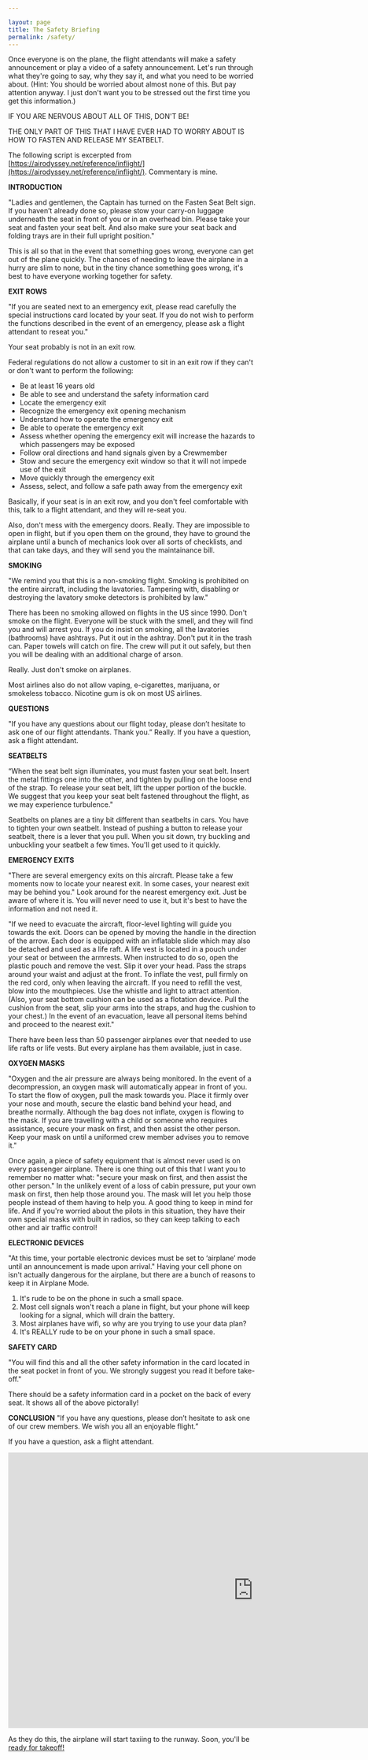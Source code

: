 ```yaml
---

layout: page
title: The Safety Briefing
permalink: /safety/
---
```


Once everyone is on the plane, the flight attendants will make a safety announcement or play a video of a safety announcement. Let's run through what they're going to say, why they say it, and what you need to be worried about. (Hint: You should be worried about almost none of this. But pay attention anyway. I just don't want you to be stressed out the first time you get this information.)

IF YOU ARE NERVOUS ABOUT ALL OF THIS, DON'T BE!

THE ONLY PART OF THIS THAT I HAVE EVER HAD TO WORRY ABOUT IS HOW TO FASTEN AND RELEASE MY SEATBELT.

The following script is excerpted from [https://airodyssey.net/reference/inflight/](https://airodyssey.net/reference/inflight/). Commentary is mine.

**INTRODUCTION**

"Ladies and gentlemen, the Captain has turned on the Fasten Seat Belt sign. If you haven’t already done so, please stow your carry-on luggage underneath the seat in front of you or in an overhead bin. Please take your seat and fasten your seat belt. And also make sure your seat back and folding trays are in their full upright position."

This is all so that in the event that something goes wrong, everyone can get out of the plane quickly. The chances of needing to leave the airplane in a hurry are slim to none, but in the tiny chance something goes wrong, it's best to have everyone working together for safety.

**EXIT ROWS**

"If you are seated next to an emergency exit, please read carefully the special instructions card located by your seat. If you do not wish to perform the functions described in the event of an emergency, please ask a flight attendant to reseat you."

Your seat probably is not in an exit row.

Federal regulations do not allow a customer to sit in an exit row if they can't or don't want to perform the following:

- Be at least 16 years old
- Be able to see and understand the safety information card
- Locate the emergency exit
- Recognize the emergency exit opening mechanism
- Understand how to operate the emergency exit
- Be able to operate the emergency exit
- Assess whether opening the emergency exit will increase the hazards to which passengers may be exposed
- Follow oral directions and hand signals given by a Crewmember
- Stow and secure the emergency exit window so that it will not impede use of the exit
- Move quickly through the emergency exit
- Assess, select, and follow a safe path away from the emergency exit

Basically, if your seat is in an exit row, and you don't feel comfortable with this, talk to a flight attendant, and they will re-seat you.

Also, don't mess with the emergency doors. Really. They are impossible to open in flight, but if you open them on the ground, they have to ground the airplane until a bunch of mechanics look over all sorts of checklists, and that can take days, and they will send you the maintainance bill.

**SMOKING**

"We remind you that this is a non-smoking flight. Smoking is prohibited on the entire aircraft, including the lavatories. Tampering with, disabling or destroying the lavatory smoke detectors is prohibited by law."

There has been no smoking allowed on flights in the US since 1990. Don't smoke on the flight. Everyone will be stuck with the smell, and they will find you and will arrest you. If you do insist on smoking, all the lavatories (bathrooms) have ashtrays. Put it out in the ashtray. Don't put it in the trash can. Paper towels will catch on fire. The crew will put it out safely, but then you will be dealing with an additional charge of arson.

Really. Just don't smoke on airplanes.

Most airlines also do not allow vaping, e-cigarettes, marijuana, or smokeless tobacco. Nicotine gum is ok on most US airlines.

**QUESTIONS**

"If you have any questions about our flight today, please don’t hesitate to ask one of our flight attendants. Thank you.”
Really. If you have a question, ask a flight attendant.

**SEATBELTS**

“When the seat belt sign illuminates, you must fasten your seat belt. Insert the metal fittings one into the other, and tighten by pulling on the loose end of the strap. To release your seat belt, lift the upper portion of the buckle. We suggest that you keep your seat belt fastened throughout the flight, as we may experience turbulence."

Seatbelts on planes are a tiny bit different than seatbelts in cars. You have to tighten your own seatbelt. Instead of pushing a button to release your seatbelt, there is a lever that you pull. When you sit down, try buckling and unbuckling your seatbelt a few times. You'll get used to it quickly.

**EMERGENCY EXITS**

"There are several emergency exits on this aircraft. Please take a few moments now to locate your nearest exit. In some cases, your nearest exit may be behind you."
Look around for the nearest emergency exit. Just be aware of where it is. You will never need to use it, but it's best to have the information and not need it.

"If we need to evacuate the aircraft, floor-level lighting will guide you towards the exit. Doors can be opened by moving the handle in the direction of the arrow. Each door is equipped with an inflatable slide which may also be detached and used as a life raft. A life vest is located in a pouch under your seat or between the armrests. When instructed to do so, open the plastic pouch and remove the vest. Slip it over your head. Pass the straps around your waist and adjust at the front. To inflate the vest, pull firmly on the red cord, only when leaving the aircraft. If you need to refill the vest, blow into the mouthpieces. Use the whistle and light to attract attention. (Also, your seat bottom cushion can be used as a flotation device. Pull the cushion from the seat, slip your arms into the straps, and hug the cushion to your chest.) In the event of an evacuation, leave all personal items behind and proceed to the nearest exit."

There have been less than 50 passenger airplanes ever that needed to use life rafts or life vests. But every airplane has them available, just in case.

**OXYGEN MASKS**

"Oxygen and the air pressure are always being monitored. In the event of a decompression, an oxygen mask will automatically appear in front of you. To start the flow of oxygen, pull the mask towards you. Place it firmly over your nose and mouth, secure the elastic band behind your head, and breathe normally. Although the bag does not inflate, oxygen is flowing to the mask. If you are travelling with a child or someone who requires assistance, secure your mask on first, and then assist the other person. Keep your mask on until a uniformed crew member advises you to remove it."

Once again, a piece of safety equipment that is almost never used is on every passenger airplane. There is one thing out of this that I want you to remember no matter what: "secure your mask on first, and then assist the other person." In the unlikely event of a loss of cabin pressure, put your own mask on first, then help those around you. The mask will let you help those people instead of them having to help you. A good thing to keep in mind for life.
And if you're worried about the pilots in this situation, they have their own special masks with built in radios, so they can keep talking to each other and air traffic control!

**ELECTRONIC DEVICES**

"At this time, your portable electronic devices must be set to ‘airplane’ mode until an announcement is made upon arrival."
Having your cell phone on isn't actually dangerous for the airplane, but there are a bunch of reasons to keep it in Airplane Mode.
1) It's rude to be on the phone in such a small space.
2) Most cell signals won't reach a plane in flight, but your phone will keep looking for a signal, which will drain the battery.
3) Most airplanes have wifi, so why are you trying to use your data plan?
4) It's REALLY rude to be on your phone in such a small space.

**SAFETY CARD**

"You will find this and all the other safety information in the card located in the seat pocket in front of you. We strongly suggest you read it before take-off."

There should be a safety information card in a pocket on the back of every seat. It shows all of the above pictorally!


**CONCLUSION**
"If you have any questions, please don’t hesitate to ask one of our crew members. We wish you all an enjoyable flight.”

If you have a question, ask a flight attendant.


<iframe width="996" height="560" src="https://www.youtube.com/embed/Eegexv3Qk8A" title="Air Mauritius Flight Safety Video 2019" frameborder="0" allow="accelerometer; autoplay; clipboard-write; encrypted-media; gyroscope; picture-in-picture; web-share" referrerpolicy="strict-origin-when-cross-origin" allowfullscreen></iframe>

As they do this, the airplane will start taxiing to the runway. Soon, you'll be [ready for takeoff!](/takeoff/)